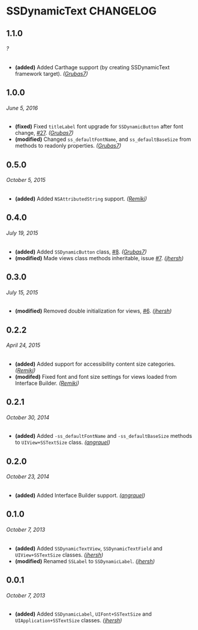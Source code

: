 # SSDynamicText CHANGELOG

## 1.1.0
###### ?

- **(added)** Added Carthage support (by creating SSDynamicText framework target). _([Grubas7](https://github.com/Grubas7))_

## 1.0.0
###### June 5, 2016

- **(fixed)** Fixed `titleLabel` font upgrade for `SSDynamicButton` after font change, [#27](https://github.com/splinesoft/SSDynamicText/issues/8). _([Grubas7](https://github.com/Grubas7))_
- **(modified)** Changed `ss_defaultFontName`, and `ss_defaultBaseSize` from methods to readonly properties. _([Grubas7](https://github.com/Grubas7))_

## 0.5.0
###### October 5, 2015

- **(added)** Added `NSAttributedString` support. _([Remiki](https://github.com/Remki))_

## 0.4.0
###### July 19, 2015

- **(added)** Added `SSDynamicButton` class, [#8](https://github.com/splinesoft/SSDynamicText/issues/8). _([Grubas7](https://github.com/Grubas7))_
- **(modified)** Made views class methods inheritable, issue [#7](https://github.com/splinesoft/SSDynamicText/issues/7). _([jhersh](https://github.com/jhersh))_

## 0.3.0
###### July 15, 2015

- **(modified)** Removed double initialization for views, [#6](https://github.com/splinesoft/SSDynamicText/issues/6). _([jhersh](https://github.com/jhersh))_

## 0.2.2
###### April 24, 2015

- **(added)** Added support for accessibility content size categories. _([Remiki](https://github.com/Remki))_
- **(modifed)** Fixed font and font size settings for views loaded from Interface Builder. _([Remiki](https://github.com/Remki))_

## 0.2.1
###### October 30, 2014

- **(added)** Added `-ss_defaultFontName` and `-ss_defaultBaseSize` methods to `UIView+SSTextSize` class. _([angrauel](https://github.com/angrauel))_

## 0.2.0
###### October 23, 2014

- **(added)** Added Interface Builder support. _([angrauel](https://github.com/angrauel))_

## 0.1.0
###### October 7, 2013

- **(added)** Added `SSDynamicTextView`,  `SSDynamicTextField` and `UIView+SSTextSize` classes. _([jhersh](https://github.com/jhersh))_
- **(modified)** Renamed `SSLabel` to `SSDynamicLabel`. _([jhersh](https://github.com/jhersh))_

## 0.0.1
###### October 7, 2013

- **(added)** Added `SSDynamicLabel`, `UIFont+SSTextSize` and `UIApplication+SSTextSize` classes. _([jhersh](https://github.com/jhersh))_
